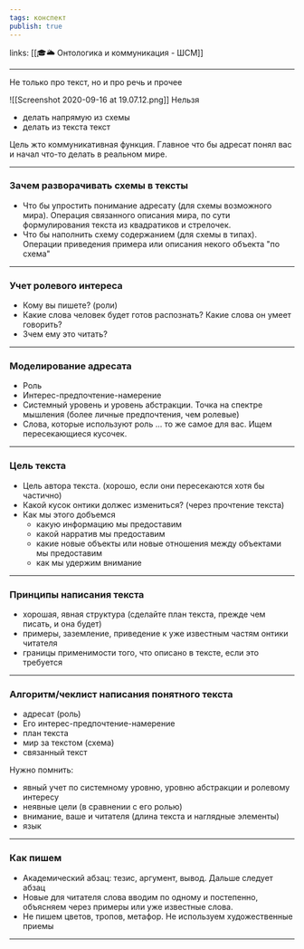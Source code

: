 ```yaml
---
tags: конспект
publish: true
---
```

links: [[🎓🌥️ Онтологика и коммуникация - ШСМ]]

---


Не только про текст, но и про речь и прочее

![[Screenshot 2020-09-16 at 19.07.12.png]]
Нельзя 
- делать напрямую из схемы
- делать из текста текст

Цель жто коммуникативная функция. Главное что бы адресат понял вас и начал что-то делать в реальном мире.

---
### Зачем разворачивать схемы в тексты
- Что бы упростить понимание адресату (для схемы возможного мира). Операция связанного описания мира, по сути формулирования текста из квадратиков и стрелочек.
- Что бы наполнить схему содержанием (для схемы в типах). Операции приведения примера или описания некого объекта "по схема"

---
### Учет ролевого интереса
- Кому вы пишете? (роли)
- Какие слова человек будет готов распознать? Какие слова он умеет говорить?
- Зчем ему это читать?

---
### Моделирование адресата
- Роль
- Интерес-предпочтение-намерение
- Системный уровень и уровень абстракции. Точка на спектре мышления (более личные предпочтения, чем ролевые)
- Слова, которые используют роль
... то же самое для вас. Ищем пересекающиеся кусочек.

---

### Цель текста
- Цель автора текста. (хорошо, если они пересекаются хотя бы частично)
- Какой кусок онтики должес измениться? (через прочтение текста)
- Как мы этого добъемся
	- какую информацию мы предоставим
	- какой нарратив мы предоставим
	- какие новые объекты или новые отношения между объектами мы предоставим
	- как мы удержим внимание

---

### Принципы написания текста
- хорошая, явная структура (сделайте план текста, прежде чем писать, и она будет)
- примеры, заземление, приведение к уже известным частям онтики читателя
- границы применимости того, что описано в тексте, если это требуется

---
### Алгоритм/чеклист написания понятного текста
- адресат (роль)
- Его интерес-предпочтение-намерение
- план текста
- мир за текстом (схема)
- связанный текст

Нужно помнить:
- явный учет по системному уровню, уровню абстракции и ролевому интересу
- неявные цели (в сравнении с его ролью)
- внимание, ваше и читателя (длина текста и наглядные элементы)
- язык

---

### Как пишем
- Академический абзац: тезис, аргумент, вывод. Дальше следует абзац
- Новые для читателя слова вводим по одному и постепенно, объясняем через примеры или уже известные слова.
- Не пишем цветов, тропов, метафор. Не используем художественные приемы

---

